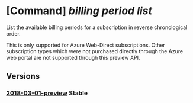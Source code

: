 # [Command] _billing period list_

List the available billing periods for a subscription in reverse chronological order.

This is only supported for Azure Web-Direct subscriptions. Other subscription types which were not purchased directly through the Azure web portal are not supported through this preview API.

## Versions

### [2018-03-01-preview](/Resources/mgmt-plane/L3N1YnNjcmlwdGlvbnMve30vcHJvdmlkZXJzL21pY3Jvc29mdC5iaWxsaW5nL2JpbGxpbmdwZXJpb2Rz/2018-03-01-preview.xml) **Stable**

<!-- mgmt-plane /subscriptions/{}/providers/microsoft.billing/billingperiods 2018-03-01-preview -->
